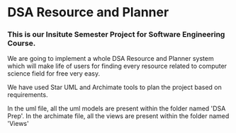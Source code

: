 # DSA Resource and Planner
### This is our Insitute Semester Project for Software Engineering Course.
We are going to implement a whole DSA Resource and Planner system which will make life of users for finding every resource related to computer science field for free very easy.

We have used Star UML and Archimate tools to plan the project based on requirements.

In the uml file, all the uml models are present within the folder named 'DSA Prep'.
In the archimate file, all the views are present within the folder named 'Views'
